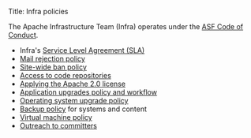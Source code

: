 Title: Infra policies

The Apache Infrastructure Team (Infra) operates under the <a href="https://www.apache.org/foundation/policies/conduct.html" target="_blank">ASF Code of Conduct</a>.

- Infra's [Service Level Agreement (SLA)](sla.html)
- [Mail rejection policy](mail-rejection.html)
- [Site-wide ban policy](infra-ban.html)
- [Access to code repositories](repository-access.html)
- [Applying the Apache 2.0 license](apply-license.html)
- [Application upgrades policy and workflow](app-upgrade-policy.html)
- [Operating system upgrade policy](os-upgrade-policy.html)
- [Backup policy](backup-policy.html) for systems and content
- [Virtual machine policy](vm-policy.html)
- [Outreach to committers](committer-outreach.html)
